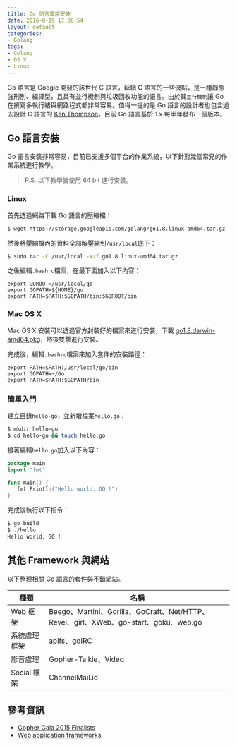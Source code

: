 ```yaml
---
title: Go 語言環境安裝
date: 2016-8-19 17:08:54
layout: default
categories:
- Golang
tags:
- Golang
- OS X
- Linux
---
```

Go 語言是 Google 開發的該世代 C 語言，延續 C 語言的一些優點，是一種靜態強刑別、編譯型，且具有並行機制與垃圾回收功能的語言。由於其`並行機制`讓 Go 在撰寫多執行緒與網路程式都非常容易。值得一提的是 Go 語言的設計者也包含過去設計 C 語言的 [Ken Thompson](https://en.wikipedia.org/wiki/Ken_Thompson)。目前 Go 語言基於 1.x 每半年發布一個版本。

<!--more-->

## Go 語言安裝
Go 語言安裝非常容易，目前已支援多個平台的作業系統，以下針對幾個常見的作業系統進行教學。

> P.S. 以下教學皆使用 64 bit 進行安裝。

### Linux
首先透過網路下載 Go 語言的壓縮檔：
```sh
$ wget https://storage.googleapis.com/golang/go1.8.linux-amd64.tar.gz
```

然後將壓縮檔內的資料全部解壓縮到`/usr/local`底下：
```sh
$ sudo tar -C /usr/local -xzf go1.8.linux-amd64.tar.gz
```

之後編輯`.bashrc`檔案，在最下面加入以下內容：
```
export GOROOT=/usr/local/go
export GOPATH=${HOME}/go
export PATH=$PATH:$GOPATH/bin:$GOROOT/bin
```

### Mac OS X
Mac OS X 安裝可以透過官方封裝好的檔案來進行安裝，下載 [go1.8.darwin-amd64.pkg](https://storage.googleapis.com/golang/go1.8.darwin-amd64.pkg)，然後雙擊進行安裝。

完成後，編輯`.bashrc`檔案來加入套件的安裝路徑：
```
export PATH=$PATH:/usr/local/go/bin
export GOPATH=~/Go
export PATH=$PATH:$GOPATH/bin
```

### 簡單入門
建立目錄`hello-go`，並新增檔案`hello.go`：
```sh
$ mkdir hello-go
$ cd hello-go && touch hello.go
```

接著編輯`hello.go`加入以下內容：
```go
package main
import "fmt"

func main() {
   fmt.Println("Hello world, GO !")
}
```

完成後執行以下指令：
```sh
$ go build
$ ./hello
Hello world, GO !
```

## 其他 Framework 與網站
以下整理相關 Go 語言的套件與不錯網站。

| 種類         	| 名稱                                                                                  |
|--------------|---------------------------------------------------------------------------------------|
| Web 框架     	| Beego、Martini、Gorilla、GoCraft、Net/HTTP、Revel、girl、XWeb、go-start、goku、web.go 	 |
| 系統處理框架 	 | apifs、goIRC                                                                          |
| 影音處理      | Gopher-Talkie、Videq                                                                  	|
| Social 框架   | ChannelMail.io                                                                        |


## 參考資訊
* [Gopher Gala 2015 Finalists](http://gophergala.com/blog/gopher/gala/2015/01/31/finalists/)
* [Web application frameworks](https://github.com/showcases/web-application-frameworks)
